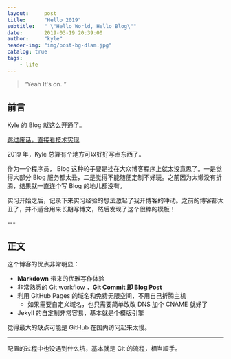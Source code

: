 ```yaml
---
layout:     post
title:      "Hello 2019"
subtitle:   " \"Hello World, Hello Blog\""
date:       2019-03-19 20:39:00
author:     "kyle"
header-img: "img/post-bg-dlam.jpg"
catalog: true
tags:
    - life
---
```


> “Yeah It's on. ”


## 前言

Kyle 的 Blog 就这么开通了。

[跳过废话，直接看技术实现 ](#build) 



2019 年，Kyle 总算有个地方可以好好写点东西了。


作为一个程序员， Blog 这种轮子要是挂在大众博客程序上就太没意思了。一是觉得大部分 Blog 服务都太丑，二是觉得不能随便定制不好玩。之前因为太懒没有折腾，结果就一直连个写 Blog 的地儿都没有。

实习开始之后，记录下来实习经验的想法激起了我开博客的冲动。之前的博客都太丑了，并不适合用来长期写博文，然后发现了这个很棒的模板！


<p id = "build"></p>
---

## 正文

这个博客的优点非常明显：

* **Markdown** 带来的优雅写作体验
* 非常熟悉的 Git workflow ，**Git Commit 即 Blog Post**
* 利用 GitHub Pages 的域名和免费无限空间，不用自己折腾主机
	* 如果需要自定义域名，也只需要简单改改 DNS 加个 CNAME 就好了 
* Jekyll 的自定制非常容易，基本就是个模版引擎


觉得最大的缺点可能是 GitHub 在国内访问起来太慢。

---

配置的过程中也没遇到什么坑，基本就是 Git 的流程，相当顺手。



